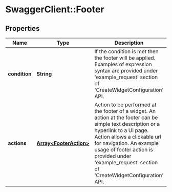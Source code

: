 # SwaggerClient::Footer

## Properties
Name | Type | Description | Notes
------------ | ------------- | ------------- | -------------
**condition** | **String** | If the condition is met then the footer will be applied. Examples of expression syntax are provided under &#39;example_request&#39; section of &#39;CreateWidgetConfiguration&#39; API. | [optional] 
**actions** | [**Array&lt;FooterAction&gt;**](FooterAction.md) | Action to be performed at the footer of a widget. An action at the footer can be simple text description or a hyperlink to a UI page. Action allows a clickable url for navigation. An example usage of footer action is provided under &#39;example_request&#39; section of &#39;CreateWidgetConfiguration&#39; API. | [optional] 


